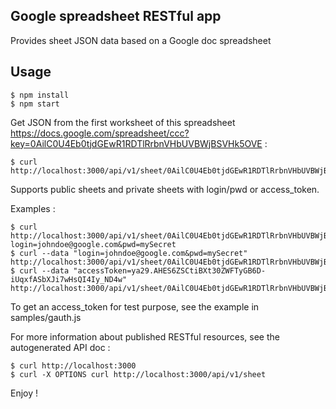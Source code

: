 ## Google spreadsheet RESTful app

Provides sheet JSON data based on a Google doc spreadsheet

## Usage

    $ npm install
    $ npm start

Get JSON from the first worksheet of this spreadsheet https://docs.google.com/spreadsheet/ccc?key=0AilC0U4Eb0tjdGEwR1RDTlRrbnVHbUVBWjBSVHk5OVE :

    $ curl http://localhost:3000/api/v1/sheet/0AilC0U4Eb0tjdGEwR1RDTlRrbnVHbUVBWjBSVHk5OVE/0

Supports public sheets and private sheets with login/pwd or access_token.

Examples :

    $ curl http://localhost:3000/api/v1/sheet/0AilC0U4Eb0tjdGEwR1RDTlRrbnVHbUVBWjBSVHk5OVE/0?login=johndoe@google.com&pwd=mySecret
    $ curl --data "login=johndoe@google.com&pwd=mySecret" http://localhost:3000/api/v1/sheet/0AilC0U4Eb0tjdGEwR1RDTlRrbnVHbUVBWjBSVHk5OVE/0
    $ curl --data "accessToken=ya29.AHES6ZSCtiBXt30ZWFTyGB6D-iUqxfASbXJi7wHsQI4Iy_ND4w" http://localhost:3000/api/v1/sheet/0AilC0U4Eb0tjdGEwR1RDTlRrbnVHbUVBWjBSVHk5OVE/0

To get an access_token for test purpose, see the example in samples/gauth.js

For more information about published RESTful resources, see the autogenerated API doc :

    $ curl http://localhost:3000
    $ curl -X OPTIONS curl http://localhost:3000/api/v1/sheet


Enjoy !
